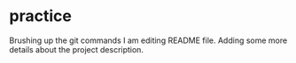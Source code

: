 # practice
Brushing up the git commands
I am editing README file. Adding some more details about the project description.
